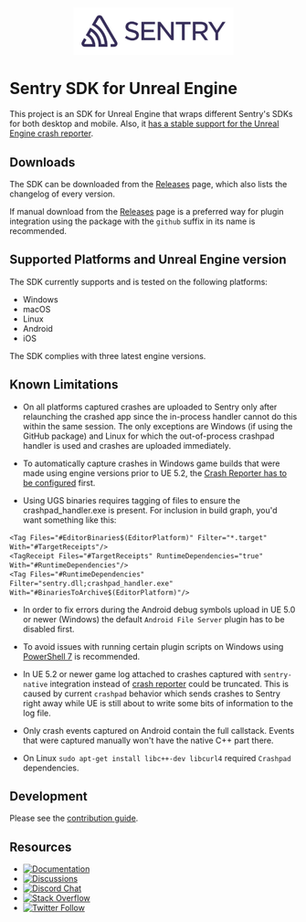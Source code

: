 <p align="center">
  <a href="https://sentry.io" target="_blank" align="left">
    <img src="https://raw.githubusercontent.com/getsentry/sentry-unity/main/.github/sentry-wordmark-dark-400x119.svg" width="280">
  </a>
  <br />
</p>
<p align="center">

Sentry SDK for Unreal Engine
===========

This project is an SDK for Unreal Engine that wraps different Sentry's SDKs for both desktop and mobile. Also, it [has a stable support for the Unreal Engine crash reporter](https://docs.sentry.io/platforms/unreal/setup-crashreport/).

## Downloads

The SDK can be downloaded from the [Releases] page, which also lists the
changelog of every version.

[releases]: https://github.com/getsentry/sentry-unreal/releases

If manual download from the [Releases] page is a preferred way for plugin integration using the package with the `github` suffix in its name is recommended.

## Supported Platforms and Unreal Engine version

The SDK currently supports and is tested on the following platforms:

- Windows
- macOS
- Linux 
- Android
- iOS

The SDK complies with three latest engine versions.

## Known Limitations

- On all platforms captured crashes are uploaded to Sentry only after relaunching the crashed app since the in-process handler cannot do this within the same session. The only exceptions are Windows (if using the GitHub package) and Linux for which the out-of-process crashpad handler is used and crashes are uploaded immediately.

- To automatically capture crashes in Windows game builds that were made using engine versions prior to UE 5.2, the [Crash Reporter has to be configured](https://docs.sentry.io/platforms/unreal/setup-crashreport/) first.
  
- Using UGS binaries requires tagging of files to ensure the crashpad_handler.exe is present. For inclusion in build graph, you'd want something like this: 
```
<Tag Files="#EditorBinaries$(EditorPlatform)" Filter="*.target" With="#TargetReceipts"/>
<TagReceipt Files="#TargetReceipts" RuntimeDependencies="true" With="#RuntimeDependencies"/>
<Tag Files="#RuntimeDependencies" Filter="sentry.dll;crashpad_handler.exe" With="#BinariesToArchive$(EditorPlatform)"/>
 ```

- In order to fix errors during the Android debug symbols upload in UE 5.0 or newer (Windows) the default `Android File Server` plugin has to be disabled first.

- To avoid issues with running certain plugin scripts on Windows using [PowerShell 7](https://learn.microsoft.com/en-us/powershell/scripting/install/installing-powershell-on-windows?WT.mc_id=THOMASMAURER-blog-thmaure&view=powershell-7.3&viewFallbackFrom=powershell-7) is recommended.

- In UE 5.2 or newer game log attached to crashes captured with `sentry-native` integration instead of [crash reporter](https://docs.sentry.io/platforms/unreal/setup-crashreport/) could be truncated. This is caused by current `crashpad` behavior which sends crashes to Sentry right away while UE is still about to write some bits of information to the log file.

- Only crash events captured on Android contain the full callstack. Events that were captured manually won't have the native C++ part there.

- On Linux `sudo apt-get install libc++-dev libcurl4` required `Crashpad` dependencies.

## Development

Please see the [contribution guide](./CONTRIBUTING.md).

## Resources

* [![Documentation](https://img.shields.io/badge/documentation-sentry.io-green.svg)](https://docs.sentry.io/platforms/unreal/)
* [![Discussions](https://img.shields.io/github/discussions/getsentry/sentry-unreal.svg)](https://github.com/getsentry/sentry-unreal/discussions)
* [![Discord Chat](https://img.shields.io/discord/621778831602221064?logo=discord&logoColor=ffffff&color=7389D8)](https://discord.gg/PXa5Apfe7K)  
* [![Stack Overflow](https://img.shields.io/badge/stack%20overflow-sentry-green.svg)](http://stackoverflow.com/questions/tagged/sentry)
* [![Twitter Follow](https://img.shields.io/twitter/follow/getsentry?label=getsentry&style=social)](https://twitter.com/intent/follow?screen_name=getsentry)
